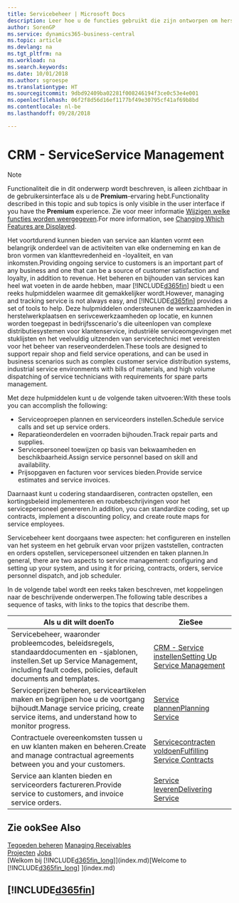 ```yaml
---
title: Servicebeheer | Microsoft Docs
description: Leer hoe u de functies gebruikt die zijn ontworpen om herstelwerkplaats- en serivcewerkzaamheden te ondersteunen.
author: SorenGP
ms.service: dynamics365-business-central
ms.topic: article
ms.devlang: na
ms.tgt_pltfrm: na
ms.workload: na
ms.search.keywords: 
ms.date: 10/01/2018
ms.author: sgroespe
ms.translationtype: HT
ms.sourcegitcommit: 9dbd92409ba02281f008246194f3ce0c53e4e001
ms.openlocfilehash: 06f2f8d56d16ef1177bf49e30795cf41af69b8bd
ms.contentlocale: nl-be
ms.lasthandoff: 09/28/2018

---
```

# <a name="service-management"></a><span data-ttu-id="edc24-103">CRM - Service</span><span class="sxs-lookup"><span data-stu-id="edc24-103">Service Management</span></span>
> [!NOTE]
> <span data-ttu-id="edc24-104">Functionaliteit die in dit onderwerp wordt beschreven, is alleen zichtbaar in de gebruikersinterface als u de **Premium**-ervaring hebt.</span><span class="sxs-lookup"><span data-stu-id="edc24-104">Functionality described in this topic and sub topics is only visible in the user interface if you have the **Premium** experience.</span></span> <span data-ttu-id="edc24-105">Zie voor meer informatie [Wijzigen welke functies worden weergegeven](ui-experiences.md).</span><span class="sxs-lookup"><span data-stu-id="edc24-105">For more information, see [Changing Which Features are Displayed](ui-experiences.md).</span></span>

<span data-ttu-id="edc24-106">Het voortdurend kunnen bieden van service aan klanten vormt een belangrijk onderdeel van de activiteiten van elke onderneming en kan de bron vormen van klanttevredenheid en -loyaliteit, en van inkomsten.</span><span class="sxs-lookup"><span data-stu-id="edc24-106">Providing ongoing service to customers is an important part of any business and one that can be a source of customer satisfaction and loyalty, in addition to revenue.</span></span> <span data-ttu-id="edc24-107">Het beheren en bijhouden van services kan heel wat voeten in de aarde hebben, maar [!INCLUDE[d365fin](includes/d365fin_md.md)] biedt u een reeks hulpmiddelen waarmee dit gemakkelijker wordt.</span><span class="sxs-lookup"><span data-stu-id="edc24-107">However, managing and tracking service is not always easy, and [!INCLUDE[d365fin](includes/d365fin_md.md)] provides a set of tools to help.</span></span> <span data-ttu-id="edc24-108">Deze hulpmiddelen ondersteunen de werkzaamheden in herstelwerkplaatsen en serivcewerkzaamheden op locatie, en kunnen worden toegepast in bedrijfsscenario's die uiteenlopen van complexe distributiesystemen voor klantenservice, industriële serviceomgevingen met stuklijsten en het veelvuldig uitzenden van servicetechnici met vereisten voor het beheer van reserveonderdelen.</span><span class="sxs-lookup"><span data-stu-id="edc24-108">These tools are designed to support repair shop and field service operations, and can be used in business scenarios such as complex customer service distribution systems, industrial service environments with bills of materials, and high volume dispatching of service technicians with requirements for spare parts management.</span></span>  

 <span data-ttu-id="edc24-109">Met deze hulpmiddelen kunt u de volgende taken uitvoeren:</span><span class="sxs-lookup"><span data-stu-id="edc24-109">With these tools you can accomplish the following:</span></span>  

* <span data-ttu-id="edc24-110">Serviceoproepen plannen en serviceorders instellen.</span><span class="sxs-lookup"><span data-stu-id="edc24-110">Schedule service calls and set up service orders.</span></span>  
* <span data-ttu-id="edc24-111">Reparatieonderdelen en voorraden bijhouden.</span><span class="sxs-lookup"><span data-stu-id="edc24-111">Track repair parts and supplies.</span></span>  
* <span data-ttu-id="edc24-112">Servicepersoneel toewijzen op basis van bekwaamheden en beschikbaarheid.</span><span class="sxs-lookup"><span data-stu-id="edc24-112">Assign service personnel based on skill and availability.</span></span>  
* <span data-ttu-id="edc24-113">Prijsopgaven en facturen voor services bieden.</span><span class="sxs-lookup"><span data-stu-id="edc24-113">Provide service estimates and service invoices.</span></span>  

<span data-ttu-id="edc24-114">Daarnaast kunt u codering standaardiseren, contracten opstellen, een kortingsbeleid implementeren en routebeschrijvingen voor het servicepersoneel genereren.</span><span class="sxs-lookup"><span data-stu-id="edc24-114">In addition, you can standardize coding, set up contracts, implement a discounting policy, and create route maps for service employees.</span></span>  

<span data-ttu-id="edc24-115">Servicebeheer kent doorgaans twee aspecten: het configureren en instellen van het systeem en het gebruik ervan voor prijzen vaststellen, contracten en orders opstellen, servicepersoneel uitzenden en taken plannen.</span><span class="sxs-lookup"><span data-stu-id="edc24-115">In general, there are two aspects to service management: configuring and setting up your system, and using it for pricing, contracts, orders, service personnel dispatch, and job scheduler.</span></span>  

<span data-ttu-id="edc24-116">In de volgende tabel wordt een reeks taken beschreven, met koppelingen naar de beschrijvende onderwerpen.</span><span class="sxs-lookup"><span data-stu-id="edc24-116">The following table describes a sequence of tasks, with links to the topics that describe them.</span></span>   

|<span data-ttu-id="edc24-117">**Als u dit wilt doen**</span><span class="sxs-lookup"><span data-stu-id="edc24-117">**To**</span></span>|<span data-ttu-id="edc24-118">**Zie**</span><span class="sxs-lookup"><span data-stu-id="edc24-118">**See**</span></span>|  
|------------|-------------|  
|<span data-ttu-id="edc24-119">Servicebeheer, waaronder probleemcodes, beleidsregels, standaarddocumenten en -sjablonen, instellen.</span><span class="sxs-lookup"><span data-stu-id="edc24-119">Set up Service Management, including fault codes, policies, default documents and templates.</span></span>|[<span data-ttu-id="edc24-120">CRM - Service instellen</span><span class="sxs-lookup"><span data-stu-id="edc24-120">Setting Up Service Management</span></span>](service-setup-service.md)|  
|<span data-ttu-id="edc24-121">Serviceprijzen beheren, serviceartikelen maken en begrijpen hoe u de voortgang bijhoudt.</span><span class="sxs-lookup"><span data-stu-id="edc24-121">Manage service pricing, create service items, and understand how to monitor progress.</span></span>|[<span data-ttu-id="edc24-122">Service plannen</span><span class="sxs-lookup"><span data-stu-id="edc24-122">Planning Service</span></span>](service-plan-service.md)|  
|<span data-ttu-id="edc24-123">Contractuele overeenkomsten tussen u en uw klanten maken en beheren.</span><span class="sxs-lookup"><span data-stu-id="edc24-123">Create and manage contractual agreements between you and your customers.</span></span>|[<span data-ttu-id="edc24-124">Servicecontracten voldoen</span><span class="sxs-lookup"><span data-stu-id="edc24-124">Fulfilling Service Contracts</span></span>](service-fulfill-service-contracts.md)|  
|<span data-ttu-id="edc24-125">Service aan klanten bieden en serviceorders factureren.</span><span class="sxs-lookup"><span data-stu-id="edc24-125">Provide service to customers, and invoice service orders.</span></span>|[<span data-ttu-id="edc24-126">Service leveren</span><span class="sxs-lookup"><span data-stu-id="edc24-126">Delivering Service</span></span>](service-deliver-service.md)|  

## <a name="see-also"></a><span data-ttu-id="edc24-127">Zie ook</span><span class="sxs-lookup"><span data-stu-id="edc24-127">See Also</span></span>  
<span data-ttu-id="edc24-128">[Tegoeden beheren](receivables-manage-receivables.md) </span><span class="sxs-lookup"><span data-stu-id="edc24-128">[Managing Receivables](receivables-manage-receivables.md) </span></span>  
<span data-ttu-id="edc24-129">[Projecten](projects-how-create-jobs.md) </span><span class="sxs-lookup"><span data-stu-id="edc24-129">[Jobs](projects-how-create-jobs.md) </span></span>  
<span data-ttu-id="edc24-130">[Welkom bij [!INCLUDE[d365fin_long](includes/d365fin_long_md.md)]](index.md)</span><span class="sxs-lookup"><span data-stu-id="edc24-130">[Welcome to [!INCLUDE[d365fin_long](includes/d365fin_long_md.md)] ](index.md)</span></span>

## [!INCLUDE[d365fin](includes/free_trial_md.md)]  


